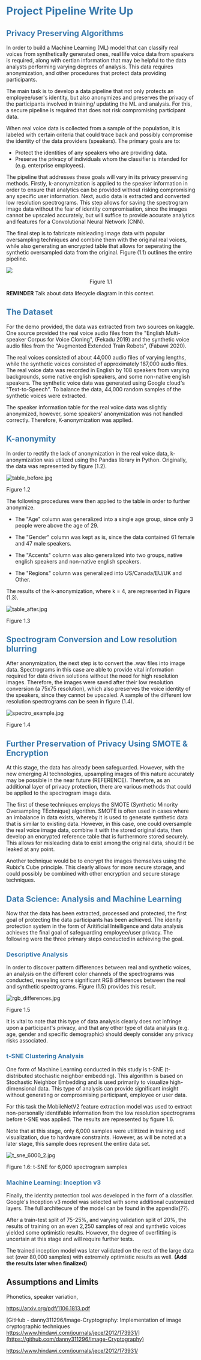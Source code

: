 <h1 style="color:#3a7aad">Project Pipeline Write Up</h1>

<h2 style="color:#3a7aad"> Privacy Preserving Algorithms</h2>

In order to build a Machine Learning (ML) model that can classify real voices from synthetically generated ones, real life voice data from speakers is required, along with certian information that may be helpful to the data analysts performing varying degrees of analysis. This data requires anonymization, and other procedures that protect data providing participants. 

The main task is to develop a data pipeline that not only protects an employee/user's identity, but also anonymizes and preserves the privacy of the participants involved in training/ updating the ML and analysis. For this, a secure pipeline is required that does not risk compromising participant data.  

When real voice data is collected from a sample of the population, it is labeled with certain criteria that could trace back and possibly compromise the identity of the data providers (speakers). The primary goals are to:

* Protect the identities of any speakers who are providing data. 
* Preserve the privacy of individuals whom the classifier is intended for (e.g. enterprise employees).

The pipeline that addresses these goals will vary in its privacy preserving methods. Firstly, k-anonymization is applied to the speaker information in order to ensure that analytics can be provided without risking compromising any specific user information. Next, audio data is extracted and converted low resolution spectrograms. This step allows for saving the spectrogram image data without the fear of identity compromisation, since the images cannot be upscaled accurately, but will suffice to provide accurate analytics and features for a Convolutional Neural Network (CNN). 

The final step is to fabricate misleading image data with popular oversampling techniques and combine them with the original real voices, while also generating an encrypted table that allows for seperating the synthetic oversampled data from the original. Figure (1.1) outlines the entire pipeline. 

![](/Users/ahmadchaiban/Desktop/Guelph/6550_project/6550_diagram.png)

<center>Figure 1.1</center>

**REMINDER** Talk about data lifecycle diagram in this context. 

<h2 style="color:#3a7aad"> The Dataset</h2>

For the demo provided, the data was extracted from two sources on kaggle. One source provided the real voice audio files from the "English Multi-speaker Corpus for Voice Cloning", (Fekadu 2019) and the synthetic voice audio files from the "Augmented Extended Train Robots", (Fabawi 2020). 

The real voices consisted of about 44,000 audio files of varying lengths, while the synthetic voices consisted of approximately 187,000  audio files. The real voice data was recorded in English by 108 speakers from varying backgrounds, some native english speakers, and some non-native english speakers. The synthetic voice data was generated using Google cloud's "Text-to-Speech". To balance the data, 44,000 random samples of the synthetic voices were extracted. 

The speaker information table for the real voice data was slightly anonymized, however, some speakers' anonymization was not handled correctly. Therefore, K-anonymization was applied. 

<h2 style="color:#3a7aad"> K-anonymity</h2>

In order to rectify the lack of anonymization in the real voice data, k-anonymization was utilized using the Pandas library in Python. Originally, the data was represented by figure (1.2).

![table_before.jpg](/Users/ahmadchaiban/Desktop/Guelph/6550_project/table_before.jpg)

Figure 1.2

The following procedures were then applied to the table in order to further anonymize. 

* The "Age" column was generalized into a single age group, since only 3 people were above the age of 29. 

* The "Gender" column was kept as is, since the data contained 61 female and 47 male speakers. 

* The "Accents" column was also generalized into two groups, native english speakers and non-native english speakers. 

* The "Regions" column was generalized into US/Canada/EU/UK and Other. 

The results of the k-anonymization, where k = 4, are represented in Figure (1.3). 

![table_after.jpg](/Users/ahmadchaiban/Desktop/Guelph/6550_project/table_after.jpg)

Figure 1.3

<h2 style="color:#3a7aad"> Spectrogram Conversion and Low resolution blurring</h2>

After anonymization, the next step is to convert the .wav files into image data. Spectrograms in this case are able to provide vital information required for data driven solutions without the need for high resolution images. Therefore, the images were saved after their low resolution conversion (a 75x75 resolution), which also preserves the voice identity of the speakers, since they cannot be upscaled. A sample of the different low resolution spectrograms can be seen in figure (1.4). 

![spectro_example.jpg](/Users/ahmadchaiban/Desktop/Guelph/6550_project/spectro_example.jpg)

Figure 1.4

<h2 style="color:#3a7aad"> Further Preservation of Privacy Using SMOTE & Encryption</h2>

At this stage, the data has already been safeguarded. However, with the new emerging AI technologies, upsampling images of this nature accurately may be possible in the near future (REFERENCE). Therefore, as an additional layer of privacy protection, there are various methods that could be applied to the spectrogram image data. 

The first of these techniques employs the SMOTE (Synthetic Minority Oversampling TEchnique) algorithm. SMOTE is often used in cases where an imbalance in data exists, whereby it is used to generate synthetic data that is similar to existing data. However, in this case, one could oversample the real voice image data, combine it with the stored original data, then develop an encrypted reference table that is furthermore stored securely. This allows for misleading data to exist among the original data, should it be leaked at any point. 

Another technique would be to encrypt the images themselves using the Rubix's Cube principle. This clearly allows for more secure storage, and could possibly be combined with other encryption and secure storage techniques. 

<h2 style="color:#3a7aad"> Data Science: Analysis and Machine Learning</h2>

Now that the data has been extracted, processed and protected, the first goal of protecting the data participants has been achieved. The idenity protection system in the form of Aritificial Intelligence and data analysis achieves the final goal of safeguarding employee/user privacy. The following were the three primary steps conducted in achieving the goal. 

<h3 style="color:#3a7aad"> Descriptive Analysis</h3>


In order to discover pattern differences between real and synthetic voices, an analysis on the different color channels of the spectrograms was conducted, revealing some significant RGB differences between the real and synthetic spectrograms. Figure (1.5) provides this result. 

![rgb_differences.jpg](/Users/ahmadchaiban/Desktop/Guelph/6550_project/rgb_differences.jpg)

Figure 1.5

It is vital to note that this type of data analysis clearly does not infringe upon a participant's privacy, and that any other type of data analysis (e.g. age, gender and specific demographic) should deeply consider any privacy risks associated.  

<h3 style="color:#3a7aad"> t-SNE Clustering Analysis</h3>

One form of Machine Learning conducted in this study is t-SNE (t-distributed stochastic neighbor embedding). This algorithm is based on Stochastic Neighbor Embedding and is used primarily to visualize high-dimensional data. This type of analysis can provide significant insight without generating or comprosmising participant, employee or user data. 

For this task the MobileNetV2 feature extraction model was used to extract non-personally identifable information from the low resolution spectrograms before t-SNE was applied. The results are represented by figure 1.6.

Note that at this stage, only 6,000 samples were utilitized in training and visualization, due to hardware constraints. However, as will be noted at a later stage, this sample does represent the entire data set. 

![t_sne_6000_2.jpg](/Users/ahmadchaiban/Desktop/Guelph/6550_project/t_sne_6000_2.jpg)

Figure 1.6: t-SNE for 6,000 spectrogram samples

<h3 style="color:#3a7aad"> Machine Learning: Inception v3</h3>

Finally, the identity protection tool was developed in the form of a classifier. Google's Inception v3 model was selected with some additional customized layers. The full architecure of the model can be found in the appendix(??). 

After a train-test split of 75-25%, and varying validation split of 20%, the results of training on an even 2,250 samples of real and synthetic voices yielded some optimistic results. However, the degree of overfitting is uncertain at this stage and will require further tests.

The trained inception model was later validated on the rest of the large data set (over 80,000 samples) with extremely optimistic results as well. **(Add the results later when finalized)**

## Assumptions and Limits

Phonetics, speaker variation, 

https://arxiv.org/pdf/1106.1813.pdf

[GitHub - danny311296/Image-Cryptography: Implementation of image cryptographic techniques https://www.hindawi.com/journals/jece/2012/173931/](https://github.com/danny311296/Image-Cryptography)

https://www.hindawi.com/journals/jece/2012/173931/
